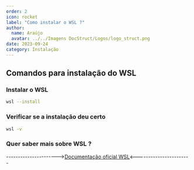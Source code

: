 ```yaml
---
order: 2
icon: rocket
label: "Como instalar o WSL ?"
author:
  name: Araújo
  avatar: ../../Imagens DocStruct/Logos/logo_struct.png
date: 2023-09-24
category: Instalação
---
```


## Comandos para instalação do WSL

### Instalar o WSL

```bash
wsl --install
```

### Verificar se a instalação deu certo

```bash
wsl -v
```

### Quer saber mais sobre WSL ?

---------------------->[Documentação oficial WSL](https://docs.microsoft.com/pt-br/windows/wsl/)<-----------------------